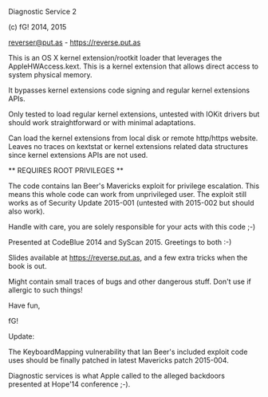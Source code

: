 Diagnostic Service 2

(c) fG! 2014, 2015

reverser@put.as - https://reverse.put.as


This is an OS X kernel extension/rootkit loader that leverages the AppleHWAccess.kext. This is a kernel extension that allows direct access to system physical memory.

It bypasses kernel extensions code signing and regular kernel extensions APIs.

Only tested to load regular kernel extensions, untested with IOKit drivers but should work straightforward or with minimal adaptations.

Can load the kernel extensions from local disk or remote http/https website. Leaves no traces on kextstat or kernel extensions related data structures since kernel extensions APIs are not used.

** REQUIRES ROOT PRIVILEGES **

The code contains Ian Beer's Mavericks exploit for privilege escalation. This means this whole code can work from unprivileged user. 
The exploit still works as of Security Update 2015-001 (untested with 2015-002 but should also work).

Handle with care, you are solely responsible for your acts with this code ;-)

Presented at CodeBlue 2014 and SyScan 2015. Greetings to both :-)

Slides available at https://reverse.put.as, and a few extra tricks when the book is out.

Might contain small traces of bugs and other dangerous stuff. Don't use if allergic to such things!

Have fun,

fG!

Update:

The KeyboardMapping vulnerability that Ian Beer's included exploit code uses should be finally patched in latest Mavericks patch 2015-004.

Diagnostic services is what Apple called to the alleged backdoors presented at Hope'14 conference ;-).